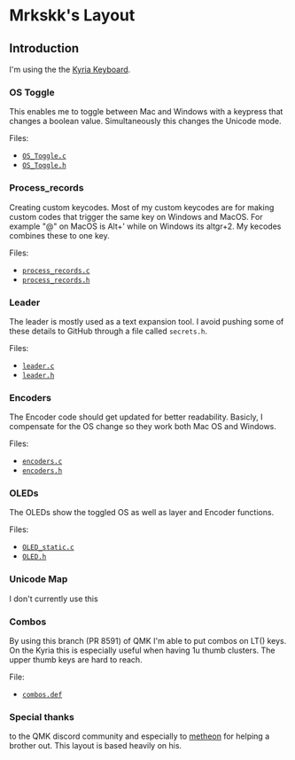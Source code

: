# Mrkskk's Layout

## Introduction

I'm using the the [Kyria Keyboard](https://splitkb.com). 

### OS Toggle
This enables me to toggle between Mac and Windows with a keypress that changes a boolean value. Simultaneously this changes the Unicode mode. 

Files:

* [`OS_Toggle.c`](OS_Toggle.c)
* [`OS_Toggle.h`](OS_Toggle.h)

### Process_records
Creating custom keycodes.
Most of my custom keycodes are for making custom codes that trigger the same key on Windows and MacOS. For example "@" on MacOS is Alt+' while on Windows its altgr+2. My kecodes combines these to one key.

Files:

* [`process_records.c`](process_records.c)
* [`process_records.h`](process_records.h)

### Leader
The leader is mostly used as a text expansion tool. 
I avoid pushing some of these details to GitHub through a file called ```secrets.h```. 

Files:

* [`leader.c`](leader.c)
* [`leader.h`](leader.h)

### Encoders
The Encoder code should get updated for better readability. Basicly, I compensate for the OS change so they work both Mac OS and Windows. 

Files:

* [`encoders.c`](encoders.c)
* [`encoders.h`](encoders.h)

### OLEDs
The OLEDs show the toggled OS as well as layer and Encoder functions. 

Files:

* [`OLED_static.c`](OLED_static.c)
* [`OLED.h`](OLED.h)

### Unicode Map
I don't currently use this

### Combos
 By using this branch (PR 8591) of QMK I'm able to put combos on LT() keys.
 On the Kyria this is especially useful when having 1u thumb clusters. The upper thumb keys are hard to reach.
 
File:
* [`combos.def`](combos.def)

### Special thanks
to the QMK discord community and especially to [metheon](https://github.com/metheon/qmk_firmware/tree/metheon/users/metheon) for helping a brother out. This layout is based heavily on his.

